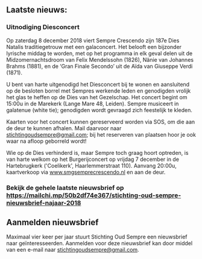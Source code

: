 ## Laatste nieuws:

### Uitnodiging Diesconcert

Op zaterdag 8 december 2018 viert Sempre Crescendo zijn 187e Dies Natalis traditiegetrouw met een galaconcert. Het belooft een bijzonder lyrische middag te worden, met op het programma in elk geval delen uit de Midzomernachtsdroom van Felix Mendelssohn (1826), Nänie van Johannes Brahms (1881), en de ‘Gran Finale Secondo’ uit de Aïda van Giuseppe Verdi (1871).

U bent van harte uitgenodigd het Diesconcert bij te wonen en aansluitend op de besloten borrel met Sempres werkende leden en genodigden vrolijk het glas te heffen op de Dies van het Gezelschap. Het concert begint om 15:00u in de Marekerk (Lange Mare 48, Leiden). Sempre musiceert in galatenue (white tie); genodigden wordt gevraagd zich feestelijk te kleden.

Kaarten voor het concert kunnen gereserveerd worden via SOS, om die aan de deur te kunnen afhalen. Mail daarvoor naar stichtingoudsempre@gmail.com; bij het reserveren van plaatsen hoor je ook waar na afloop geborreld wordt! 

Wie op de Dies verhinderd is, maar Sempre toch graag hoort optreden, is van harte welkom op het Burgerijconcert op vrijdag 7 december in de Hartebrugkerk ('Coelikerk', Haarlemmerstraat 110). Aanvang 20:00u, kaartverkoop via www.smgsemprecrescendo.nl en aan de deur.

### Bekijk de gehele laatste nieuwsbrief op https://mailchi.mp/50b2df74e367/stichting-oud-sempre-nieuwsbrief-najaar-2018

## Aanmelden nieuwsbrief

Maximaal vier keer per jaar stuurt Stichting Oud Sempre een nieuwsbrief naar geïnteresseerden. Aanmelden voor deze nieuwsbrief kan door middel van een e-mail naar stichtingoudsempre@gmail.com. 
